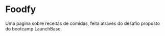 # Foodfy

Uma pagina sobre receitas de comidas, feita através do desafio proposto do bootcamp LaunchBase.

